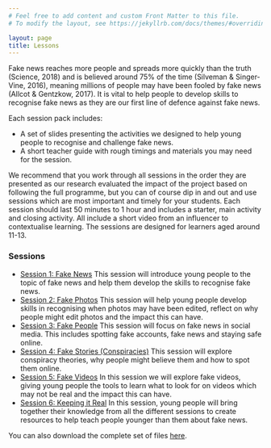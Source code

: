 ```yaml
---
# Feel free to add content and custom Front Matter to this file.
# To modify the layout, see https://jekyllrb.com/docs/themes/#overriding-theme-defaults

layout: page
title: Lessons
---
```


Fake news reaches more people and spreads more quickly than the truth (Science, 2018) and is believed around 75% of the time (Silveman & Singer-Vine, 2016), meaning millions of people may have been fooled by fake news (Allcot & Gentzkow, 2017). It is vital to help people to develop skills to recognise fake news as they are our first line of defence against fake news. 

Each session pack includes: 
* A set of slides presenting the activities we  designed to help young people to recognise and challenge fake news.  
* A short teacher guide with rough timings and materials you may need for the session.  

We recommend that you work through all sessions in the order they are presented as our research evaluated the impact of the project based on following the full programme, but you can of course dip in and out and use sessions which are most important and timely for your students.
Each session should last 50 minutes to 1 hour and includes a starter, main activity and closing activity.  All include a short video from an influencer to contextualise learning.  The sessions are designed for learners aged around 11-13.  

### Sessions 
* [Session 1: Fake News](session1) This session will introduce young people to the topic of fake news and help them develop the skills to recognise fake news.
* [Session 2: Fake Photos](session2) This session will help young people develop skills in recognising when photos may have been edited, reflect on why people might edit photos and the impact this can have.
* [Session 3: Fake People](session3) This session will focus on fake news in social media.  This includes spotting fake accounts, fake news and staying safe online.
* [Session 4: Fake Stories (Conspiracies)](session4) This session will explore conspiracy theories, why people might believe them and how to spot them online.
* [Session 5: Fake Videos](session5) In this session we will explore fake videos, giving young people the tools to learn what to look for on videos which may not be real and the impact this can have. 
* [Session 6: Keeping it Real](session6) In this session, young people will bring together their knowledge from all the different sessions to create resources to help teach people younger than them about fake news.  

You can also download the complete set of files [here]({{site.baseurl}}/assets/lessons/allresources.zip).

